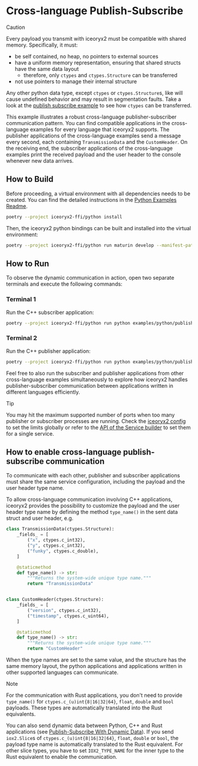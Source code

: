# Cross-language Publish-Subscribe

> [!CAUTION]
> Every payload you transmit with iceoryx2 must be compatible with shared
> memory. Specifically, it must:
>
> * be self contained, no heap, no pointers to external sources
> * have a uniform memory representation, ensuring that shared structs have the
>     same data layout
>     * therefore, only `ctypes` and `ctypes.Structure` can be transferred
> * not use pointers to manage their internal structure
>
> Any other python data type, except `ctypes` or `ctypes.Structure`s, like will
> cause undefined behavior and may result in segmentation faults. Take a look
> at the [publish subscribe example](../publish_subscribe) to see how `ctypes`
> can be transferred.

This example illustrates a robust cross-language publisher-subscriber
communication pattern. You can find compatible applications in the
cross-language examples for every language that iceoryx2 supports. The publisher
applications of the cross-language examples send a message every second, each
containing `TransmissionData` and the `CustomHeader`. On the receiving end, the
subscriber applications of the cross-language examples print the received
payload and the user header to the console whenever new data arrives.

## How to Build

Before proceeding, a virtual environment with all dependencies needs to be
created. You can find the detailed instructions in the
[Python Examples Readme](../README.md).

```sh
poetry --project iceoryx2-ffi/python install
```

Then, the iceoryx2 python bindings can be built and installed into the virtual
environment:

```sh
poetry --project iceoryx2-ffi/python run maturin develop --manifest-path iceoryx2-ffi/python/Cargo.toml --target-dir target/ffi/python
```

## How to Run

To observe the dynamic communication in action, open two separate terminals and
execute the following commands:

### Terminal 1

Run the C++ subscriber application:

```sh
poetry --project iceoryx2-ffi/python run python examples/python/publish_subscribe_cross_language/subscriber.py
```

### Terminal 2

Run the C++ publisher application:

```sh
poetry --project iceoryx2-ffi/python run python examples/python/publish_subscribe_cross_language/publisher.py
```

Feel free to also run the subscriber and publisher applications from other
cross-language examples simultaneously to explore how iceoryx2 handles
publisher-subscriber communication between applications written in different
languages efficiently.

> [!TIP]
> You may hit the maximum supported number of ports when too many publisher or
> subscriber processes are running. Check the [iceoryx2 config](../../../config)
> to set the limits globally or refer to the
> [API of the Service builder](https://docs.rs/iceoryx2/latest/iceoryx2/service/index.html)
> to set them for a single service.

## How to enable cross-language publish-subscribe communication

To communicate with each other, publisher and subscriber applications must share
the same service configuration, including the payload and the user header type
name.

To allow cross-language communication involving C++ applications, iceoryx2
provides the possibility to customize the payload and the user header type name
by defining the method `type_name()` in the sent data struct and user header,
e.g.

```python
class TransmissionData(ctypes.Structure):
    _fields_ = [
        ("x", ctypes.c_int32),
        ("y", ctypes.c_int32),
        ("funky", ctypes.c_double),
    ]

    @staticmethod
    def type_name() -> str:
        """Returns the system-wide unique type name."""
        return "TransmissionData"


class CustomHeader(ctypes.Structure):
    _fields_ = [
        ("version", ctypes.c_int32),
        ("timestamp", ctypes.c_uint64),
    ]

    @staticmethod
    def type_name() -> str:
        """Returns the system-wide unique type name."""
        return "CustomHeader"
```

When the type names are set to the same value, and the structure has the same
memory layout, the python applications and applications written in other
supported languages can communicate.

> [!NOTE]
> For the communication with Rust applications, you don't need to provide
> `type_name()` for `ctypes.c_(u)int{8|16|32|64}`, `float`, `double` and `bool`
> payloads.
> These types are automatically translated into the Rust equivalents.

You can also send dynamic data between Python, C++ and Rust applications (see
[Publish-Subscribe With Dynamic Data](../publish_subscribe_dynamic_data)). If
you send `iox2.Slice`s of `ctypes.c_(u)int{8|16|32|64}`, `float`, `double` or
`bool`, the payload type name is automatically translated to the Rust
equivalent. For other slice types, you have to set `IOX2_TYPE_NAME` for the
inner type to the Rust equivalent to enable the communication.
